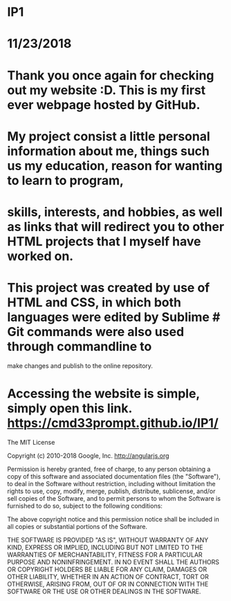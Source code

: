 # IP1 

# 11/23/2018


# Thank you once again for checking out my website :D. This is my first ever webpage hosted by GitHub.

# My project consist a little personal information about me, things such us my education, reason for wanting to learn to program,
# skills, interests, and hobbies, as well as links that will redirect you to other HTML projects that I myself have worked on.

# This project was created by use of HTML and CSS, in which both languages were edited by Sublime # Git commands were also used through commandline to
  make changes and publish to the online repository.
	

# Accessing the website is simple, simply open this link. https://cmd33prompt.github.io/IP1/

The MIT License

Copyright (c) 2010-2018 Google, Inc. http://angularjs.org

Permission is hereby granted, free of charge, to any person obtaining a copy
of this software and associated documentation files (the "Software"), to deal
in the Software without restriction, including without limitation the rights
to use, copy, modify, merge, publish, distribute, sublicense, and/or sell
copies of the Software, and to permit persons to whom the Software is
furnished to do so, subject to the following conditions:

The above copyright notice and this permission notice shall be included in
all copies or substantial portions of the Software.

THE SOFTWARE IS PROVIDED "AS IS", WITHOUT WARRANTY OF ANY KIND, EXPRESS OR
IMPLIED, INCLUDING BUT NOT LIMITED TO THE WARRANTIES OF MERCHANTABILITY,
FITNESS FOR A PARTICULAR PURPOSE AND NONINFRINGEMENT. IN NO EVENT SHALL THE
AUTHORS OR COPYRIGHT HOLDERS BE LIABLE FOR ANY CLAIM, DAMAGES OR OTHER
LIABILITY, WHETHER IN AN ACTION OF CONTRACT, TORT OR OTHERWISE, ARISING FROM,
OUT OF OR IN CONNECTION WITH THE SOFTWARE OR THE USE OR OTHER DEALINGS IN
THE SOFTWARE.
